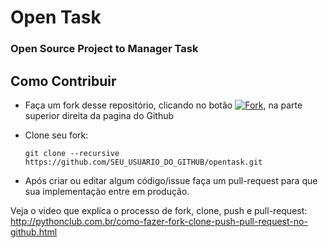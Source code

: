 # Open Task   
### Open Source Project to Manager Task   

Como Contribuir
---------------

* Faça um fork desse repositório, clicando no botão [![Fork][0]][1], na parte superior direita da pagina do Github
* Clone seu fork:

    ``git clone --recursive https://github.com/SEU_USUARIO_DO_GITHUB/opentask.git``

* Após criar ou editar algum código/issue faça um pull-request para que sua implementação entre em produção.

Veja o video que explica o processo de fork, clone, push e pull-request:    http://pythonclub.com.br/como-fazer-fork-clone-push-pull-request-no-github.html


[0]: https://github.com/fabianogoes/controleaula/blob/master/src/main/webapp/WEB-INF/static/img/github-fork-btn.png
[1]: https://github.com/fabianogoes/opentask/fork
